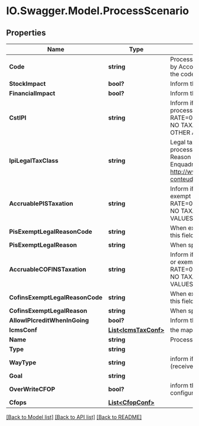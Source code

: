 # IO.Swagger.Model.ProcessScenario
## Properties

Name | Type | Description | Notes
------------ | ------------- | ------------- | -------------
**Code** | **string** | Process code to Identify this configuration, its is unique by Accounty Id or when standard, its has priority when the code match with the standard code. | 
**StockImpact** | **bool?** | Inform that the process has inventory impact. | [optional] 
**FinancialImpact** | **bool?** | Inform that the process has financial impact. | [optional] 
**CstIPI** | **string** | Inform if this process is subject to IPI taxation on output process - &#39;T&#39;  # TAXABLE - &#39;Z&#39;  # TAXABLE WITH RATE&#x3D;0.00 - &#39;E&#39;  # EXEMPT - &#39;H&#39;  # SUSPENDED - &#39;N&#39;  # NO TAXABLE     - &#39;I&#39;  # IMMUNE - &#39;O&#39;  # OTHER - &#39;OZ&#39; # OTHER AND ZERO VALUES  | [optional] 
**IpiLegalTaxClass** | **string** | Legal tax classificação for IPI (enquadramento) When the processo has CST IPI 52 or 54, is mandatory inform Reason Code, see Anexo XIV - Código de Enquadramento Legal do IPI from  http://www.nfe.fazenda.gov.br/portal/exibirArquivo.aspx?conteudo&#x3D;mCnJajU4BKU&#x3D;  | [optional] 
**AccruablePISTaxation** | **string** | Inform if this item by nature is subject to PIS taxation or exempt - &#39;T&#39; # TAXABLE - &#39;Z&#39; # TAXABLE WITH RATE&#x3D;0.00 - &#39;E&#39; # EXEMPT - &#39;H&#39; # SUSPENDED - &#39;N&#39; # NO TAXABLE - &#39;O&#39; # OTHER - &#39;OZ&#39;# OTHER AND ZERO VALUES  | [optional] 
**PisExemptLegalReasonCode** | **string** | When exempt, taxable with zero, suspended, not taxable, this field holds the official code number | [optional] 
**PisExemptLegalReason** | **string** | When specifi reason, this field has the description | [optional] 
**AccruableCOFINSTaxation** | **string** | Inform if this item by nature is subject to COFINS taxation or exempt - &#39;T&#39;  # TAXABLE - &#39;Z&#39;  # TAXABLE WITH RATE&#x3D;0.00 - &#39;E&#39;  # EXEMPT - &#39;H&#39;  # SUSPENDED - &#39;N&#39;  # NO TAXABLE     - &#39;O&#39;  # OTHER - &#39;OZ&#39; # OTHER AND ZERO VALUES  | [optional] 
**CofinsExemptLegalReasonCode** | **string** | When exempt, taxable with zero, suspended, not taxable, this field holds the official code number | [optional] 
**CofinsExemptLegalReason** | **string** | When specifi reason, this field has the description | [optional] 
**AllowIPIcreditWhenInGoing** | **bool?** | Inform that the process allow IPI credit to Input process | [optional] 
**IcmsConf** | [**List&lt;IcmsTaxConf&gt;**](IcmsTaxConf.md) | the map key is state code | [optional] 
**Name** | **string** | Process name to Identify this configuration | 
**Type** | **string** |  | [optional] 
**WayType** | **string** | inform if the transaction is an operation to internalizing (receive) item or value | [optional] 
**Goal** | **string** |  | [optional] 
**OverWriteCFOP** | **bool?** | inform that the configuration process overwrites the cfop configuration. | [optional] 
**Cfops** | [**List&lt;CfopConf&gt;**](CfopConf.md) |  | [optional] 

[[Back to Model list]](../README.md#documentation-for-models) [[Back to API list]](../README.md#documentation-for-api-endpoints) [[Back to README]](../README.md)

